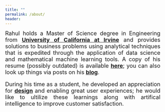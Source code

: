 ```yaml
---
title: ""
permalink: /about/
header:
---
```


<font size="4"><p style='text-align: justify;'>Rahul holds a Master of Science degree in Engineering from <a href="https://uci.edu/"><b>University of California at Irvine</b></a> and provides solutions to business problems using analytical techniques that is expedited through the application of data science and mathematical machine learning tools. A copy of his resume (possibly outdated) is available <a href="https://github.com/gopalrahulrg/gopalrahulrg.github.io/raw/master/_resume/RahulGopalakrishnan_Resume.pdf"><b>here</b></a>; you can also look up things via posts on his <a href="https://gopalrahulrg.github.io/blog/"><b>blog</b></a>.<p>  

<p style='text-align: justify;'>During his time as a student, he developed an appreciation for <a href="https://github.com/gopalrahulrg/gopalrahulrg.github.io/raw/master/_des/RahulGopalakrishnan_DesignPortfolio_2014.pdf"><b>design</b></a> and enabling great user experiences; he would like to ultilize these learnings along with artifical intelligence to improve customer satisfaction.<p>
  

